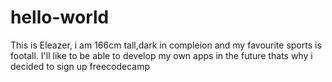 # hello-world


This is Eleazer,
              i am 166cm tall,dark in compleion and my favourite sports is footall.
              I'll like to be able to develop my own apps in the future thats why i decided to sign up freecodecamp
